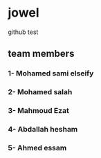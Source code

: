 # jowel
 github test

## team members
### 1- Mohamed sami elseify
### 2- Mohamed salah
### 3- Mahmoud Ezat
### 4- Abdallah hesham
### 5- Ahmed essam
